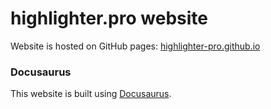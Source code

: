 # highlighter.pro website 

Website is hosted on GitHub pages: 
[highlighter-pro.github.io](https://highlighter-pro.github.io)

### Docusaurus 

This website is built using [Docusaurus](https://docusaurus.io/).
